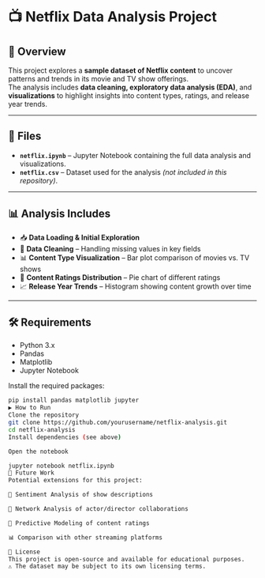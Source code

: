 # 📺 Netflix Data Analysis Project

## 📌 Overview
This project explores a **sample dataset of Netflix content** to uncover patterns and trends in its movie and TV show offerings.  
The analysis includes **data cleaning, exploratory data analysis (EDA)**, and **visualizations** to highlight insights into content types, ratings, and release year trends.

---

## 📂 Files
- **`netflix.ipynb`** – Jupyter Notebook containing the full data analysis and visualizations.  
- **`netflix.csv`** – Dataset used for the analysis *(not included in this repository)*.

---

## 📊 Analysis Includes
- 📥 **Data Loading & Initial Exploration**
- 🧹 **Data Cleaning** – Handling missing values in key fields
- 📊 **Content Type Visualization** – Bar plot comparison of movies vs. TV shows
- 🥧 **Content Ratings Distribution** – Pie chart of different ratings
- 📈 **Release Year Trends** – Histogram showing content growth over time

---

## 🛠 Requirements
- Python 3.x  
- Pandas  
- Matplotlib  
- Jupyter Notebook  

Install the required packages:
```bash
pip install pandas matplotlib jupyter
▶ How to Run
Clone the repository
git clone https://github.com/yourusername/netflix-analysis.git
cd netflix-analysis
Install dependencies (see above)

Open the notebook

jupyter notebook netflix.ipynb
🔮 Future Work
Potential extensions for this project:

📝 Sentiment Analysis of show descriptions

🔗 Network Analysis of actor/director collaborations

🤖 Predictive Modeling of content ratings

📊 Comparison with other streaming platforms

📜 License
This project is open-source and available for educational purposes.
⚠ The dataset may be subject to its own licensing terms.
